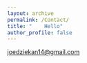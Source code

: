 ```yaml
---
layout: archive
permalink: /Contact/
title: "    Hello"
author_profile: false
---
```

[joedziekan14@gmail.com](mailto:joedziekan14@gmail.com)
